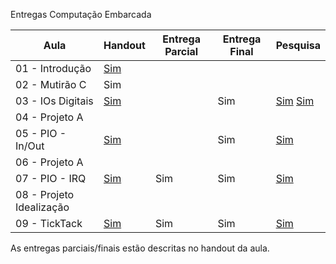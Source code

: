 Entregas Computação Embarcada


| Aula                     | Handout                                                                                                                | Entrega Parcial | Entrega Final | Pesquisa |
|--------------------------|------------------------------------------------------------------------------------------------------------------------|-----------------|---------------|----------|
| 01 - Introdução          | [Sim](https://gitlab.com/Insper/Computacao-Embarcada/blob/master/Aulas/01-Introducao/01-Handout-Embarcados-DayOne.pdf) |                 |               |          |
| 02 - Mutirão C           | Sim                                                                                                                    |                 |               |          |
| 03 - IOs Digitais        | [Sim](https://gitlab.com/Insper/Computacao-Embarcada/blob/master/Aulas/03-IO-Digital/03-Pesquisa-Perifericos.pdf)      |                 | Sim           | [Sim](https://gitlab.com/Insper/Computacao-Embarcada/blob/master/Aulas/03-IO-Digital/03-Pesquisa-Intro-Embarcados.pdf) [Sim](https://gitlab.com/Insper/Computacao-Embarcada/blob/master/Aulas/03-IO-Digital/03-Handout-IOs-Digital.pdf) |
| 04 - Projeto A           |                                                                                                                        |                 |               |          |
| 05 - PIO - In/Out        | [Sim](https://gitlab.com/Insper/Computacao-Embarcada/blob/master/Aulas/05-PIO/04-Handout-PIO.pdf)                                                                                                                    |                 | Sim           | [Sim](https://gitlab.com/Insper/Computacao-Embarcada/blob/master/Aulas/05-PIO/04-Pesquisa-PIO.pdf)      |
| 06 - Projeto A           |                                                                                                                        |                 |               |          |
| 07 - PIO - IRQ           | [Sim](https://gitlab.com/Insper/Computacao-Embarcada/blob/master/Aulas/07-PIO-IRQ/06-Handout-PIO-Irq.pdf)                                                                                                                    | Sim             | Sim           | [Sim](https://gitlab.com/Insper/Computacao-Embarcada/blob/master/Aulas/07-PIO-IRQ/06-Pesquisa-PIO-Irq.pdf)      |
| 08 - Projeto Idealização |                                                                                                                        |                 |               |          |
| 09 - TickTack            | [Sim](https://gitlab.com/Insper/Computacao-Embarcada/blob/master/Aulas/09-TickTack/08-Handout-TickTack.pdf)                                                                                                                    | Sim             | Sim           | [Sim](https://gitlab.com/Insper/Computacao-Embarcada/blob/master/Aulas/09-TickTack/08-Pesquisa-TickTack.pdf)      |

As entregas parciais/finais estão descritas no handout da aula.